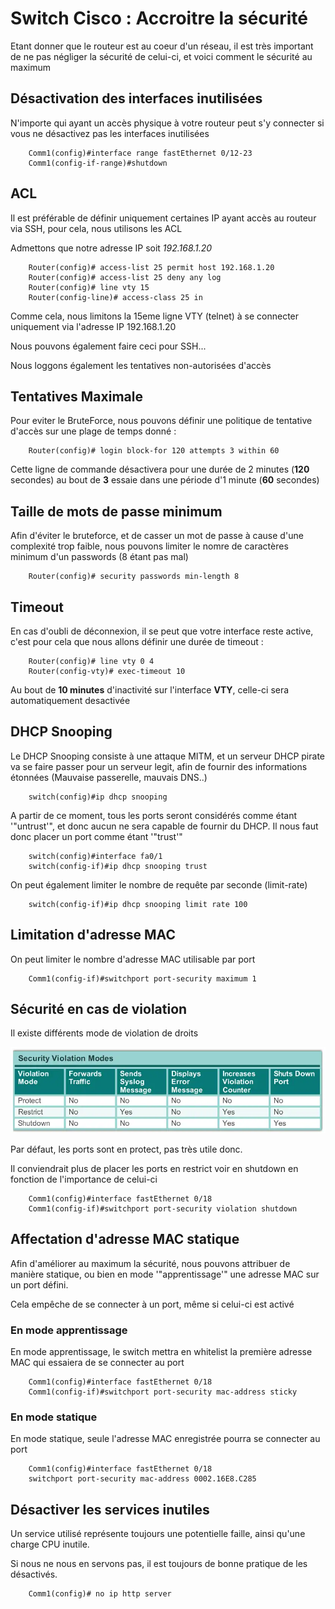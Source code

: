 # Switch Cisco : Accroitre la sécurité

Etant donner que le routeur est au coeur d'un réseau, il est très
important de ne pas négliger la sécurité de celui-ci, et voici comment
le sécurité au maximum

## Désactivation des interfaces inutilisées

N'importe qui ayant un accès physique à votre routeur peut s'y
connecter si vous ne désactivez pas les interfaces inutilisées

```cisco
    Comm1(config)#interface range fastEthernet 0/12-23
    Comm1(config-if-range)#shutdown
```

## ACL

Il est préférable de définir uniquement certaines IP ayant accès au
routeur via SSH, pour cela, nous utilisons les ACL

Admettons que notre adresse IP soit *192.168.1.20*

```cisco
    Router(config)# access-list 25 permit host 192.168.1.20
    Router(config)# access-list 25 deny any log
    Router(config)# line vty 15
    Router(config-line)# access-class 25 in
```

Comme cela, nous limitons la 15eme ligne VTY (telnet) à se connecter
uniquement via l'adresse IP 192.168.1.20

Nous pouvons également faire ceci pour SSH...

Nous loggons également les tentatives non-autorisées d'accès

## Tentatives Maximale

Pour eviter le BruteForce, nous pouvons définir une politique de
tentative d'accès sur une plage de temps donné :

```cisco
    Router(config)# login block-for 120 attempts 3 within 60
```

Cette ligne de commande désactivera pour une durée de 2 minutes (**120**
secondes) au bout de **3** essaie dans une période d'1 minute (**60**
secondes)

## Taille de mots de passe minimum

Afin d'éviter le bruteforce, et de casser un mot de passe à cause
d'une complexité trop faible, nous pouvons limiter le nomre de
caractères minimum d'un passwords (8 étant pas mal)

```cisco
    Router(config)# security passwords min-length 8
```

## Timeout

En cas d'oubli de déconnexion, il se peut que votre interface reste
active, c'est pour cela que nous allons définir une durée de timeout :

```cisco
    Router(config)# line vty 0 4
    Router(config-vty)# exec-timeout 10
```

Au bout de **10 minutes** d'inactivité sur l'interface **VTY**,
celle-ci sera automatiquement desactivée

## DHCP Snooping

Le DHCP Snooping consiste à une attaque MITM, et un serveur DHCP pirate
va se faire passer pour un serveur legit, afin de fournir des
informations étonnées (Mauvaise passerelle, mauvais DNS..)

```cisco
    switch(config)#ip dhcp snooping
```

A partir de ce moment, tous les ports seront considérés comme étant
'"untrust'", et donc aucun ne sera capable de fournir du DHCP. Il nous
faut donc placer un port comme étant '"trust'"

```cisco
    switch(config)#interface fa0/1
    switch(config-if)#ip dhcp snooping trust
```

On peut également limiter le nombre de requête par seconde (limit-rate)

```cisco
    switch(config-if)#ip dhcp snooping limit rate 100
```

## Limitation d'adresse MAC

On peut limiter le nombre d'adresse MAC utilisable par port

```cisco
    Comm1(config-if)#switchport port-security maximum 1
```

## Sécurité en cas de violation

Il existe différents mode de violation de droits

![Port Security Violation](./_img/port-security-violations.webp)

Par défaut, les ports sont en protect, pas très utile donc.

Il conviendrait plus de placer les ports en restrict voir en shutdown en
fonction de l'importance de celui-ci

```cisco
    Comm1(config)#interface fastEthernet 0/18
    Comm1(config-if)#switchport port-security violation shutdown
```

## Affectation d'adresse MAC statique

Afin d'améliorer au maximum la sécurité, nous pouvons attribuer de
manière statique, ou bien en mode '"apprentissage'" une adresse MAC sur
un port défini.

Cela empêche de se connecter à un port, même si celui-ci est activé

### En mode apprentissage

En mode apprentissage, le switch mettra en whitelist la première adresse
MAC qui essaiera de se connecter au port

```cisco
    Comm1(config)#interface fastEthernet 0/18
    Comm1(config-if)#switchport port-security mac-address sticky
```

### En mode statique

En mode statique, seule l'adresse MAC enregistrée pourra se connecter
au port

```cisco
    Comm1(config)#interface fastEthernet 0/18
    switchport port-security mac-address 0002.16E8.C285
```

## Désactiver les services inutiles

Un service utilisé représente toujours une potentielle faille, ainsi
qu'une charge CPU inutile.

Si nous ne nous en servons pas, il est toujours de bonne pratique de les
désactivés.

```cisco
    Comm1(config)# no ip http server
```

